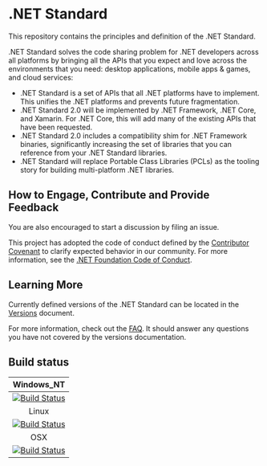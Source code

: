 # .NET Standard

This repository contains the principles and definition of the .NET Standard.

.NET Standard solves the code sharing problem for .NET developers across all
platforms by bringing all the APIs that you expect and love across the
environments that you need: desktop applications, mobile apps & games, and cloud
services:

* .NET Standard is a set of APIs that all .NET platforms have to implement. This
  unifies the .NET platforms and prevents future fragmentation.
* .NET Standard 2.0 will be implemented by .NET Framework, .NET Core, and
  Xamarin. For .NET Core, this will add many of the existing APIs that have been
  requested.
* .NET Standard 2.0 includes a compatibility shim for .NET Framework binaries,
  significantly increasing the set of libraries that you can reference from your
  .NET Standard libraries.
* .NET Standard will replace Portable Class Libraries (PCLs) as the tooling
  story for building multi-platform .NET libraries.

## How to Engage, Contribute and Provide Feedback

You are also encouraged to start a discussion by filing an issue.

This project has adopted the code of conduct defined by the [Contributor
Covenant](http://contributor-covenant.org/) to clarify expected behavior in our
community. For more information, see the [.NET Foundation Code of
Conduct](http://www.dotnetfoundation.org/code-of-conduct).

## Learning More

Currently defined versions of the .NET Standard can be located in the 
[Versions](docs/versions.md) document.

For more information, check out the [FAQ](docs/faq.md). It should answer any questions 
you have not covered by the versions documentation.

## Build status

|Windows_NT|
|:------:|
|[![Build Status](https://dev.azure.com/dnceng/public/_apis/build/status/dotnet/standard/standard-CI?branchname=master&jobname=Windows_NT)](https://dev.azure.com/dnceng/internal/_build?definitionId=246)|
|Linux|
|[![Build Status](https://dev.azure.com/dnceng/public/_apis/build/status/dotnet/standard/standard-CI?branchname=master&jobname=Linux)](https://dev.azure.com/dnceng/internal/_build?definitionId=246)|
|OSX|
|[![Build Status](https://dev.azure.com/dnceng/public/_apis/build/status/dotnet/standard/standard-CI?branchname=master&jobname=OSX)](https://dev.azure.com/dnceng/internal/_build?definitionId=246)|